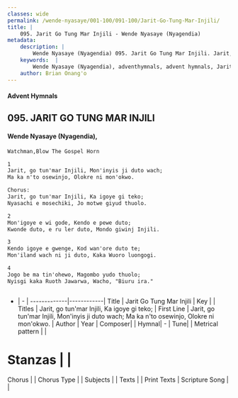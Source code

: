 ```yaml
---
classes: wide
permalink: /wende-nyasaye/001-100/091-100/Jarit-Go-Tung-Mar-Injili/
title: |
    095. Jarit Go Tung Mar Injili - Wende Nyasaye (Nyagendia)
metadata:
    description: |
        Wende Nyasaye (Nyagendia) 095. Jarit Go Tung Mar Injili. Jarit, go tun'mar Injili, Mon'inyis ji duto wach; Ma ka n'to osewinjo, Olokre ni mon'okwo.  Chorus: Jarit, go tun'mar Injili, Ka igoye gi teko; Nyasachi e mosechiki, Jo motwe giyud thuolo.  
    keywords:  |
        Wende Nyasaye (Nyagendia), adventhymnals, advent hymnals, Jarit Go Tung Mar Injili, Jarit, go tun'mar Injili, Mon'inyis ji duto wach; Ma ka n'to osewinjo, Olokre ni mon'okwo.. Jarit, go tun'mar Injili, Ka igoye gi teko;
    author: Brian Onang'o
---
```


#### Advent Hymnals
## 095. JARIT GO TUNG MAR INJILI
####  Wende Nyasaye (Nyagendia),

```txt
Watchman,Blow The Gospel Horn

1
Jarit, go tun'mar Injili, Mon'inyis ji duto wach;
Ma ka n'to osewinjo, Olokre ni mon'okwo.

Chorus:
Jarit, go tun'mar Injili, Ka igoye gi teko;
Nyasachi e mosechiki, Jo motwe giyud thuolo.

2
Mon'igoye e wi gode, Kendo e pewe duto;
Kwonde duto, e ru ler duto, Mondo giwinj Injili.

3
Kendo igoye e gwenge, Kod wan'ore duto te;
Mon'iland wach ni ji duto, Kaka Wuoro luongogi.

4
Jogo be ma tin'ohewo, Magombo yudo thuolo;
Nyisgi kaka Ruoth Jawarwa, Wacho, "Biuru ira."



```

- |   -  |
-------------|------------|
Title | Jarit Go Tung Mar Injili |
Key |  |
Titles | Jarit, go tun'mar Injili, Ka igoye gi teko; |
First Line | Jarit, go tun'mar Injili, Mon'inyis ji duto wach; Ma ka n'to osewinjo, Olokre ni mon'okwo. |
Author | 
Year | 
Composer| |
Hymnal|  - |
Tune|  |
Metrical pattern | |
# Stanzas |  |
Chorus |  |
Chorus Type |  |
Subjects | |
Texts |  |
Print Texts | 
Scripture Song |  |
    
